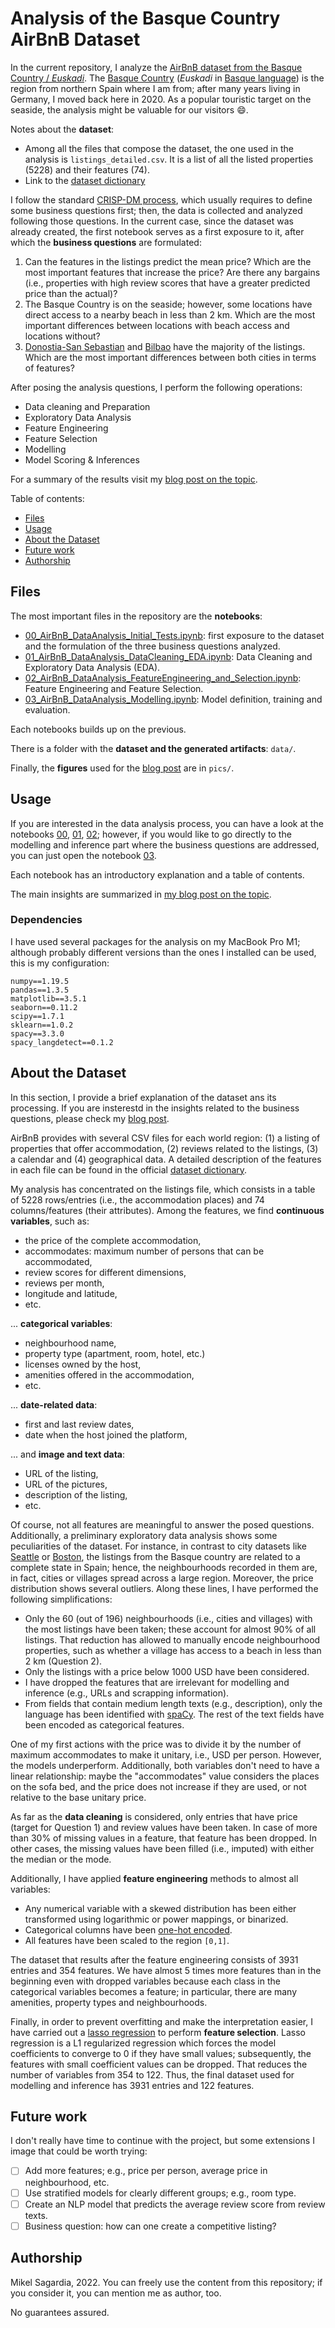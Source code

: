 # Analysis of the Basque Country AirBnB Dataset

In the current repository, I analyze the [AirBnB dataset from the Basque Country / *Euskadi*](http://insideairbnb.com/get-the-data/). The [Basque Country](https://en.wikipedia.org/wiki/Basque_Country_(autonomous_community)) (*Euskadi* in [Basque language](https://en.wikipedia.org/wiki/Basque_language)) is the region from northern Spain where I am from; after many years living in Germany, I moved back here in 2020. As a popular touristic target on the seaside, the analysis might be valuable for our visitors :smile:.

Notes about the **dataset**:

- Among all the files that compose the dataset, the one used in the analysis is `listings_detailed.csv`. It is a list of all the listed properties (5228) and their features (74).
- Link to the [dataset dictionary](https://docs.google.com/spreadsheets/d/1iWCNJcSutYqpULSQHlNyGInUvHg2BoUGoNRIGa6Szc4/edit#gid=982310896)

I follow the standard [CRISP-DM process](https://en.wikipedia.org/wiki/Cross-industry_standard_process_for_data_mining), which usually requires to define some business questions first; then, the data is collected and analyzed following those questions. In the current case, since the dataset was already created, the first notebook serves as a first exposure to it, after which the **business questions** are formulated:

1. Can the features in the listings predict the mean price? Which are the most important features that increase the price? Are there any bargains (i.e., properties with high review scores that have a greater predicted price than the actual)?
2. The Basque Country is on the seaside; however, some locations have direct access to a nearby beach in less than 2 km. Which are the most important differences between locations with beach access and locations without?
3. [Donostia-San Sebastian](https://en.wikipedia.org/wiki/San_Sebastián) and [Bilbao](https://en.wikipedia.org/wiki/Bilbao) have the majority of the listings. Which are the most important differences between both cities in terms of features?

After posing the analysis questions, I perform the following operations:

- Data cleaning and Preparation
- Exploratory Data Analysis
- Feature Engineering
- Feature Selection
- Modelling
- Model Scoring & Inferences

For a summary of the results visit my [blog post on the topic](https://mikelsagardia.io/blog/airbnb-spain-basque-data-analysis.html).

Table of contents:

- [Files](#files)
- [Usage](#usage)
- [About the Dataset](#about-the-dataset)
- [Future work](#future-work)
- [Authorship](#authorship)

## Files

The most important files in the repository are the **notebooks**:

- [00_AirBnB_DataAnalysis_Initial_Tests.ipynb](00_AirBnB_DataAnalysis_Initial_Tests.ipynb): first exposure to the dataset and the formulation of the three business questions analyzed.
- [01_AirBnB_DataAnalysis_DataCleaning_EDA.ipynb](01_AirBnB_DataAnalysis_DataCleaning_EDA.ipynb): Data Cleaning and Exploratory Data Analysis (EDA).
- [02_AirBnB_DataAnalysis_FeatureEngineering_and_Selection.ipynb](02_AirBnB_DataAnalysis_FeatureEngineering_and_Selection.ipynb): Feature Engineering and Feature Selection.
- [03_AirBnB_DataAnalysis_Modelling.ipynb](03_AirBnB_DataAnalysis_Modelling.ipynb): Model definition, training and evaluation.

Each notebooks builds up on the previous.

There is a folder with the **dataset and the generated artifacts**: `data/`.

Finally, the **figures** used for the [blog post](https://mikelsagardia.io/blog/airbnb-spain-basque-data-analysis.html) are in `pics/`.

## Usage

If you are interested in the data analysis process, you can have a look at the notebooks [00](00_AirBnB_DataAnalysis_Initial_Tests.ipynb), [01](01_AirBnB_DataAnalysis_DataCleaning_EDA.ipynb), [02](02_AirBnB_DataAnalysis_FeatureEngineering_and_Selection.ipynb); however, if you would like to go directly to the modelling and inference part where the business questions are addressed, you can just open the notebook [03](03_AirBnB_DataAnalysis_Modelling.ipynb).

Each notebook has an introductory explanation and a table of contents.

The main insights are summarized in [my blog post on the topic](https://mikelsagardia.io/blog/airbnb-spain-basque-data-analysis.html).

### Dependencies

I have used several packages for the analysis on my MacBook Pro M1; although probably different versions than the ones I installed can be used, this is my configuration:

```
numpy==1.19.5
pandas==1.3.5
matplotlib==3.5.1
seaborn==0.11.2
scipy==1.7.1
sklearn==1.0.2
spacy==3.3.0
spacy_langdetect==0.1.2
```

## About the Dataset

In this section, I provide a brief explanation of the dataset ans its processing. If you are insterestd in the insights related to the business questions, please check my [blog post](https://mikelsagardia.io/blog/airbnb-spain-basque-data-analysis.html).

AirBnB provides with several CSV files for each world region: (1) a listing of properties that offer accommodation, (2) reviews related to the listings, (3) a calendar and (4) geographical data. A detailed description of the features in each file can be found in the official [dataset dictionary](https://docs.google.com/spreadsheets/d/1iWCNJcSutYqpULSQHlNyGInUvHg2BoUGoNRIGa6Szc4/edit#gid=982310896).

My analysis has concentrated on the listings file, which consists in a table of 5228 rows/entries (i.e., the accommodation places) and 74 columns/features (their attributes). Among the features, we find **continuous variables**, such as:

- the price of the complete accommodation,
- accommodates: maximum number of persons that can be accommodated,
- review scores for different dimensions,
- reviews per month,
- longitude and latitude,
- etc.

... **categorical variables**:

- neighbourhood name,
- property type (apartment, room, hotel, etc.)
- licenses owned by the host,
- amenities offered in the accommodation, 
- etc.

... **date-related data**:

- first and last review dates, 
- date when the host joined the platform,

... and **image and text data**:

- URL of the listing,
- URL of the pictures,
- description of the listing,
- etc.

Of course, not all features are meaningful to answer the posed questions. Additionally, a preliminary exploratory data analysis shows some peculiarities of the dataset. For instance, in contrast to city datasets like [Seattle](https://www.kaggle.com/datasets/airbnb/seattle) or [Boston](https://www.kaggle.com/datasets/airbnb/boston), the listings from the Basque country are related to a complete state in Spain; hence, the neighbourhoods recorded in them are, in fact, cities or villages spread across a large region. Moreover, the price distribution shows several outliers. Along these lines, I have performed the following simplifications:

- Only the 60 (out of 196) neighbourhoods (i.e., cities and villages) with the most listings have been taken; these account for almost 90% of all listings. That reduction has allowed to manually encode neighbourhood properties, such as whether a village has access to a beach in less than 2 km (Question 2).
- Only the listings with a price below 1000 USD have been considered.
- I have dropped the features that are irrelevant for modelling and inference (e.g., URLs and scrapping information).
- From fields that contain medium length texts (e.g., description), only the language has been identified with [spaCy](https://spacy.io/universe/project/spacy-langdetect). The rest of the text fields have been encoded as categorical features.

One of my first actions with the price was to divide it by the number of maximum accommodates to make it unitary, i.e., USD per person. However, the models underperform. Additionally, both variables don't need to have a linear relationship: maybe the "accommodates" value considers the places on the sofa bed, and the price does not increase if they are used, or not relative to the base unitary price.

As far as the **data cleaning** is considered, only entries that have price (target for Question 1) and review values have been taken. In case of more than 30% of missing values in a feature, that feature has been dropped. In other cases, the missing values have been filled (i.e., imputed) with either the median or the mode.

Additionally, I have applied **feature engineering** methods to almost all variables:

- Any numerical variable with a skewed distribution has been either transformed using logarithmic or power mappings, or binarized.
- Categorical columns have been [one-hot encoded](https://en.wikipedia.org/wiki/One-hot).
- All features have been scaled to the region `[0,1]`.

The dataset that results after the feature engineering consists of 3931 entries and 354 features. We have almost 5 times more features than in the beginning even with dropped variables because each class in the categorical variables becomes a feature; in particular, there are many amenities, property types and neighbourhoods.

Finally, in order to prevent overfitting and make the interpretation easier, I have carried out a [lasso regression](https://en.wikipedia.org/wiki/Lasso_(statistics)) to perform **feature selection**. Lasso regression is a L1 regularized regression which forces the model coefficients to converge to 0 if they have small values; subsequently, the features with small coefficient values can be dropped. That reduces the number of variables from 354 to 122. Thus, the final dataset used for modelling and inference has 3931 entries and 122 features.

## Future work

I don't really have time to continue with the project, but some extensions I image that could be worth trying:

- [ ] Add more features; e.g., price per person, average price in neighbourhood, etc.
- [ ] Use stratified models for clearly different groups; e.g., room type.
- [ ] Create an NLP model that predicts the average review score from review texts.
- [ ] Business question: how can one create a competitive listing?

## Authorship

Mikel Sagardia, 2022. You can freely use the content from this repository; if you consider it, you can mention me as author, too.

No guarantees assured.
